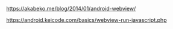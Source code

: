 https://akabeko.me/blog/2014/01/android-webview/


https://android.keicode.com/basics/webview-run-javascript.php
